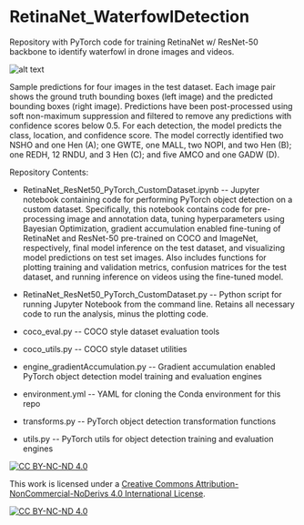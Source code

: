 # RetinaNet_WaterfowlDetection
Repository with PyTorch code for training RetinaNet w/ ResNet-50 backbone to identify waterfowl in drone images and videos. 

![alt text](https://github.com/ZackLoken/RetinaNet_WaterfowlDetection/blob/main/TestResults.png)  

Sample predictions for four images in the test dataset. Each image pair shows the ground truth bounding boxes (left image) and the predicted bounding boxes (right image). Predictions have been post-processed using soft non-maximum suppression and filtered to remove any predictions with confidence scores below 0.5. For each detection, the model predicts the class, location, and confidence score. The model correctly identified two NSHO and one Hen (A); one GWTE, one MALL, two NOPI, and two Hen (B); one REDH, 12 RNDU, and 3 Hen (C); and five AMCO and one GADW (D).

Repository Contents:
 
 * RetinaNet_ResNet50_PyTorch_CustomDataset.ipynb -- Jupyter notebook containing code for performing PyTorch object detection on a custom dataset. Specifically, this notebook contains code for pre-processing image and annotation data, tuning hyperparameters using Bayesian Optimization, gradient accumulation enabled fine-tuning of RetinaNet and ResNet-50 pre-trained on COCO and ImageNet, respectively, final model inference on the test dataset, and visualizing model predictions on test set images. Also includes functions for plotting training and validation metrics, confusion matrices for the test dataset, and running inference on videos using the fine-tuned model.
 
 * RetinaNet_ResNet50_PyTorch_CustomDataset.py -- Python script for running Jupyter Notebook from the command line. Retains all necessary code to run the analysis, minus the plotting code. 
 
 * coco_eval.py -- COCO style dataset evaluation tools
 
 * coco_utils.py -- COCO style dataset utilities
 
 * engine_gradientAccumulation.py -- Gradient accumulation enabled PyTorch object detection model training and evaluation engines
 
 * environment.yml -- YAML for cloning the Conda environment for this repo
 
 * transforms.py -- PyTorch object detection transformation functions
 
 * utils.py -- PyTorch utils for object detection training and evaluation engines

[![CC BY-NC-ND 4.0][cc-by-nc-nd-shield]][cc-by-nc-nd]

This work is licensed under a
[Creative Commons Attribution-NonCommercial-NoDerivs 4.0 International License][cc-by-nc-nd].

[![CC BY-NC-ND 4.0][cc-by-nc-nd-image]][cc-by-nc-nd]

[cc-by-nc-nd]: http://creativecommons.org/licenses/by-nc-nd/4.0/
[cc-by-nc-nd-image]: https://licensebuttons.net/l/by-nc-nd/4.0/88x31.png
[cc-by-nc-nd-shield]: https://img.shields.io/badge/License-CC%20BY--NC--ND%204.0-lightgrey.svg
